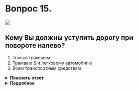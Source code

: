 # Вопрос 15.

![](https://s.drom.ru/i24228/pdd/tickets/2016/1543885495.jpg)

## Кому Вы должны уступить дорогу при повороте налево?

1. Только трамваям
2. Трамваю Б и легковому автомобилю
3. Всем транспортным средствам

<details>
<summary><b>Показать ответ</b></summary>
Правильный ответ: 2
</details>
<details>
<summary><b>Подробнее</b></summary>
Перекрёсток неравнозначный. Главная дорога меняет направление. Транспортные средства, находящиеся на главной дороге, имеют преимущество. Между собой безрельсовые транспортные средства руководствуются «правилом правой руки», уступая дорогу трамваю, который в равнозначных условиях имеет перед ними преимущество. Первым проезжает трамвай «Б», после него легковой автомобиль, Вы после них. Последним проедет трамвай «А», так как он находится на второстепенной дороге.
(Пункты 13.9, 13.1, 13.11 ПДД)
</details>